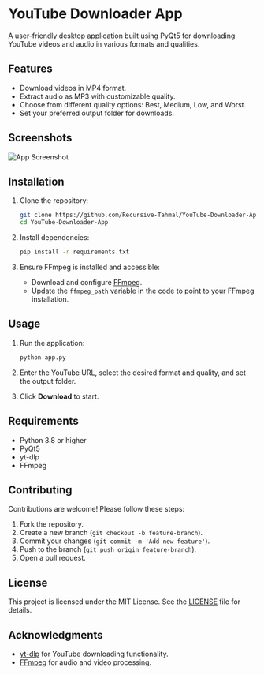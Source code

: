 # YouTube Downloader App

A user-friendly desktop application built using PyQt5 for downloading YouTube videos and audio in various formats and qualities.

## Features

- Download videos in MP4 format.
- Extract audio as MP3 with customizable quality.
- Choose from different quality options: Best, Medium, Low, and Worst.
- Set your preferred output folder for downloads.

## Screenshots

![App Screenshot](https://github.com/user-attachments/assets/aaf13907-e2f0-4177-b185-05ed41ce6cf2)

## Installation

1. Clone the repository:

   ```bash
   git clone https://github.com/Recursive-Tahmal/YouTube-Downloader-App.git
   cd YouTube-Downloader-App
   ```

2. Install dependencies:

   ```bash
   pip install -r requirements.txt
   ```

3. Ensure FFmpeg is installed and accessible:

   - Download and configure [FFmpeg](https://ffmpeg.org/download.html).
   - Update the `ffmpeg_path` variable in the code to point to your FFmpeg installation.

## Usage

1. Run the application:

   ```bash
   python app.py
   ```

2. Enter the YouTube URL, select the desired format and quality, and set the output folder.

3. Click **Download** to start.

## Requirements

- Python 3.8 or higher
- PyQt5
- yt-dlp
- FFmpeg

## Contributing

Contributions are welcome! Please follow these steps:

1. Fork the repository.
2. Create a new branch (`git checkout -b feature-branch`).
3. Commit your changes (`git commit -m 'Add new feature'`).
4. Push to the branch (`git push origin feature-branch`).
5. Open a pull request.

## License

This project is licensed under the MIT License. See the [LICENSE](LICENSE) file for details.

## Acknowledgments

- [yt-dlp](https://github.com/yt-dlp/yt-dlp) for YouTube downloading functionality.
- [FFmpeg](https://ffmpeg.org/) for audio and video processing.

